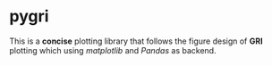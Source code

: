 # pygri
This is a **concise** plotting library that follows the figure design of **GRI** plotting which using _matplotlib_ and _Pandas_ as backend.
